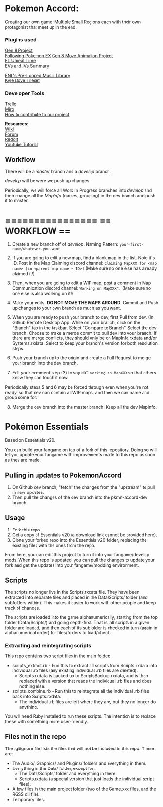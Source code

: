 # Pokemon Accord:

Creating our own game: Multiple Small Regions each with their own protagonist that meet up in the end.

### Plugins used

[Gen 8 Project](https://reliccastle.com/threads/3829/)  
[Following Pokemon EX](https://reliccastle.com/resources/516/)
[Gen 8 Move Animation Project](https://www.pokecommunity.com/showthread.php?t=446303)  
[FL Unreal Time](https://www.pokecommunity.com/showthread.php?t=285831)  
[EVs and IVs Summary](https://reliccastle.com/resources/703/)  
<!-- [Relearn Moves](https://reliccastle.com/resources/933/)  
[Elite Battle: DX](https://luka-sj.com/res/ebdx)   

### Assets

[Voltseon's Pause Menu](https://reliccastle.com/resources/692/)  
[Ekat's Public Gen 3 Tilesets](https://reliccastle.com/threads/3669/)  
[The Darkest Resource Pack](https://reliccastle.com/resources/897/)  
[Ghosts of Knowledge Knesho Resource Pack](https://reliccastle.com/resources/900/)  
[Platinum Battle Transitions](https://reliccastle.com/resources/898/)  
[Pokeball Animations](https://reliccastle.com/resources/909/)   -->
[ENL's Pre-Looped Music Library](https://reliccastle.com/resources/663/)  
[Kyle Dove Tileset](https://reliccastle.com/resources/15/)  

### Developer Tools

[Trello](https://trello.com/pkmndevs)  
[Miro](https://miro.com/welcome/eDN0TW1zSmtiZ1A5NUtiYjBKaUNxZnlzYU9EUlBxaHhGZmpiTk42RjVIbVFrd2J0M0RUMjVZd1NBTUpWWlpYY3wzNDU4NzY0NTIyNzcxODAzNzE4?invite_link_id=295639398454)  
[How to contribute to our project](https://youtu.be/z1mddjl06Bc)

**Resources:**  
[Wiki](https://essentialsdocs.fandom.com/wiki/Essentials_Docs_Wiki)  
[Forum](https://reliccastle.com)  
[Reddit](https://www.reddit.com/r/PokemonRMXP/)  
[Youtube Tutorial](https://www.youtube.com/watch?v=mlnzaEhH5cI&list=PLuIp7Uf7pllmpcFOHbj4r8cVQYywpRZB5)  

## Workflow

There will be a _master_ branch and a _develop_ branch.

_develop_ will be were we push up changes.

Periodically, we will force all Work In Progress branches into _develop_ and then change all the _MapInfo_ (names, grouping) in the dev branch and push it to master.

================
==  __WORKFLOW__  ==
================

1. Create a new branch off of _develop_. Naming Pattern: `your-first-name/whatever-you-want`

2. If you are going to edit a new map, find a blank map in the list. Note it's ID. Post in the Map Claiming discord channel: `Claiming MapXXX for <map name> [in <parent map name + ID>]` (Make sure no one else has already claimed it!)

3. Then, when you are going to edit a WIP map, post a comment in Map Communication discord channel: `Working on MapXXX".` (Make sure no one else is also working on it!)

4. Make your edits. __DO NOT MOVE THE MAPS AROUND__. Commit and Push up changes to your own branch as much as you want.

5. When you are ready to push your branch to dev, first Pull from dev. (In Github Remote Desktop App: While on your branch, click on the "Branch" tab in the taskbar. Select "Compare to Branch". Select the dev branch. Choose to make a merge commit to pull dev into your branch. If there are merge conflicts, they should only be on MapInfo.rxdata and/or Systems.rxdata. Select to keep your branch's version for both resolution steps.

6. Push your branch up to the origin and create a Pull Request to merge your branch into the dev branch.

7. Edit your comment step (3) to say `NOT working on MapXXX` so that others know they can touch it now.

Periodically steps 5 and 6 may be forced through even when you're not ready, so that dev can contain all WIP maps, and then we can name and group  some for:

8. Merge the dev branch into the master branch. Keep all the dev MapInfo.


# Pokémon Essentials

Based on Essentials v20.

You can build your fangame on top of a fork of this repository. Doing so will let you update your fangame with improvements made to this repo as soon as they are made.

## Pulling in updates to PokemonAccord

1. On Github dev branch, "fetch" the changes from the "upstream" to pull in new updates.
2. Then pull the changes of the dev branch into the pkmn-accord-dev branch.

## Usage

1. Fork this repo.
2. Get a copy of Essentials v20 (a download link cannot be provided here).
3. Clone your forked repo into the Essentials v20 folder, replacing the existing files with the ones from the repo.

From here, you can edit this project to turn it into your fangame/develop mods. When this repo is updated, you can pull the changes to update your fork and get the updates into your fangame/modding environment.

## Scripts

The scripts no longer live in the Scripts.rxdata file. They have been extracted into separate files and placed in the Data/Scripts/ folder (and subfolders within). This makes it easier to work with other people and keep track of changes.

The scripts are loaded into the game alphanumerically, starting from the top folder (Data/Scripts/) and going depth-first. That is, all scripts in a given folder are loaded, and then each of its subfolder is checked in turn (again in alphanumerical order) for files/folders to load/check.

### Extracting and reintegrating scripts

This repo contains two script files in the main folder:

* scripts_extract.rb - Run this to extract all scripts from Scripts.rxdata into individual .rb files (any existing individual .rb files are deleted).
  * Scripts.rxdata is backed up to ScriptsBackup.rxdata, and is then replaced with a version that reads the individual .rb files and does nothing else.
* scripts_combine.rb - Run this to reintegrate all the individual .rb files back into Scripts.rxdata.
  * The individual .rb files are left where they are, but they no longer do anything.

You will need Ruby installed to run these scripts. The intention is to replace these with something more user-friendly.

## Files not in the repo

The .gitignore file lists the files that will not be included in this repo. These are:

* The Audio/, Graphics/ and Plugins/ folders and everything in them.
* Everything in the Data/ folder, except for:
  * The Data/Scripts/ folder and everything in there.
  * Scripts.rxdata (a special version that just loads the individual script files).
* A few files in the main project folder (two of the Game.xxx files, and the RGSS dll file).
* Temporary files.
